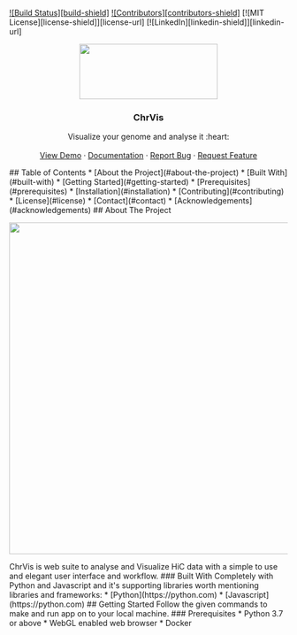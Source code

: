 <!-- PROJECT SHIELDS -->
[![Build Status][build-shield]]()
[![Contributors][contributors-shield]]()
[![MIT License][license-shield]][license-url]
[![LinkedIn][linkedin-shield]][linkedin-url]
<br />
<p align="center">
  <a href="https://github.com/othneildrew/Best-README-Template">
    <img src='docs/img/logo.png' height=100 width=250>
  </a>
  <h3 align="center">ChrVis</h3>
  <p align="center">
    Visualize your genome and analyse it :heart:
    <br />
    <br />
    <a href="https://orionpax00.github.io/ChrVis">View Demo</a>
    ·
    <a href="https://docs.google.com/document/d/13Xhju3PasUX4BQvZz-5Pi3nGKWL0ua7XiWhLqd7fJMI/edit?usp=sharing">Documentation</a>
    ·
    <a href="https://github.com/orionpax00/ChrVis/issues">Report Bug</a>
    ·
    <a href="https://github.com/orionpax00/ChrVis/issues">Request Feature</a>
  </p>
</p>
<!-- TABLE OF CONTENTS -->
## Table of Contents
* [About the Project](#about-the-project)
  * [Built With](#built-with)
* [Getting Started](#getting-started)
  * [Prerequisites](#prerequisites)
  * [Installation](#installation)
* [Contributing](#contributing)
* [License](#license)
* [Contact](#contact)
* [Acknowledgements](#acknowledgements)
<!-- ABOUT THE PROJECT -->
## About The Project
<p align="center">
  <img src="report/images/social_image.png" height=600 width=930>
</p>
ChrVis is web suite to analyse and Visualize HiC data with a simple to use and elegant user interface and workflow.
### Built With
Completely with Python and Javascript and it's supporting libraries worth mentioning libraries and frameworks:
* [Python](https://python.com)
* [Javascript](https://python.com)
<!-- GETTING STARTED -->
## Getting Started
Follow the given commands to make and run app on to your local machine.
### Prerequisites
* Python 3.7 or above
* WebGL enabled web browser
* Docker

